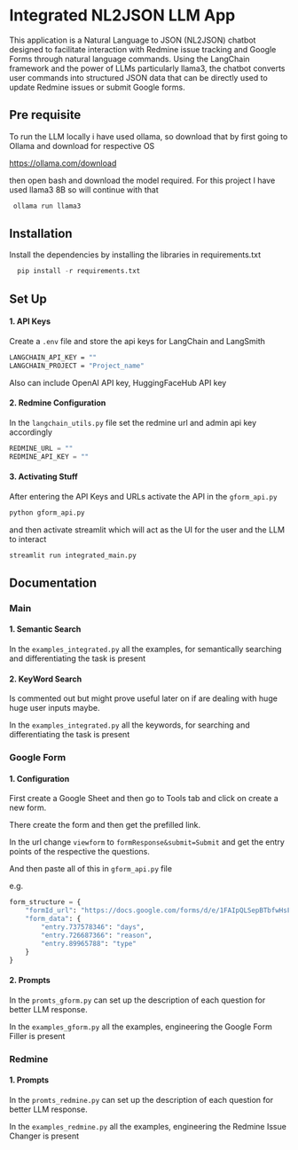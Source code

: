 
# Integrated NL2JSON LLM App

This application is a Natural Language to JSON (NL2JSON) chatbot designed to facilitate interaction with Redmine issue tracking and Google Forms through natural language commands. Using the LangChain framework and the power of LLMs particularly llama3, the chatbot converts user commands into structured JSON data that can be directly used to update Redmine issues or submit Google forms.


## Pre requisite

To run the LLM locally i have used ollama, so download that by first going to Ollama and download for respective OS

https://ollama.com/download

then open bash and download the model required. For this project I have used llama3 8B so will continue with that

```bash
 ollama run llama3 
```


## Installation

Install the dependencies by installing the libraries in  requirements.txt

```python
  pip install -r requirements.txt
```

## Set Up

#### 1. API Keys

Create a `.env` file and store the api keys for LangChain and LangSmith

```bash
LANGCHAIN_API_KEY = ""
LANGCHAIN_PROJECT = "Project_name" 
```
Also can include OpenAI API key, HuggingFaceHub API key

#### 2. Redmine Configuration

In the `langchain_utils.py` file set the redmine url and admin api key accordingly

```python
REDMINE_URL = ""
REDMINE_API_KEY = ""
```

#### 3. Activating Stuff

After entering the API Keys and URLs activate the API in the `gform_api.py`

```python
python gform_api.py
```

and then activate streamlit which will act as the UI for the user and the LLM to interact

```python
streamlit run integrated_main.py
```

## Documentation

### Main

#### 1. Semantic Search 

In the `examples_integrated.py` all the examples, for semantically searching and differentiating the task is present

#### 2. KeyWord Search

Is commented out but might prove useful later on if are dealing with huge  huge user inputs maybe.

In the `examples_integrated.py` all the keywords, for searching and differentiating the task is present

### Google Form

#### 1. Configuration

First create a Google Sheet and then go to Tools tab and click on create a new form. 

There create the form and then get the prefilled link.

In the url change `viewform` to `formResponse&submit=Submit`  and get the entry points of the respective the questions.

And then paste all of this in `gform_api.py` file 

e.g.

```python
form_structure = {
    "formId_url": "https://docs.google.com/forms/d/e/1FAIpQLSepBTbfwHsFCHOa4-p7wsbwC5WOTJaRBp32joacBIFwyPlCxw/formResponse",
    "form_data": {
        "entry.737578346": "days",
        "entry.726687366": "reason",
        "entry.89965788": "type"
    }
}
```
#### 2. Prompts

In the `promts_gform.py` can set up the description of each question for better LLM response.

In the `examples_gform.py` all the examples, engineering the Google Form Filler is present 

### Redmine

#### 1. Prompts

In the `promts_redmine.py` can set up the description of each question for better LLM response.

In the `examples_redmine.py` all the examples, engineering the Redmine Issue Changer is present 
